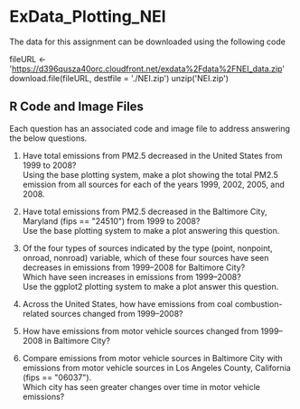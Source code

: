 # ExData_Plotting_NEI
The data for this assignment can be downloaded using the following code

fileURL <- 'https://d396qusza40orc.cloudfront.net/exdata%2Fdata%2FNEI_data.zip' 
download.file(fileURL, destfile = './NEI.zip') 
unzip('NEI.zip')

## R Code and Image Files
Each question has an associated code and image file to address answering the below questions.

1. Have total emissions from PM2.5 decreased in the United States from 1999 to 2008?  
Using the base plotting system, make a plot showing the total PM2.5 emission from all sources for each of the years 1999, 2002, 2005, and 2008.

2. Have total emissions from PM2.5 decreased in the Baltimore City, Maryland (fips == "24510") from 1999 to 2008?  
Use the base plotting system to make a plot answering this question.

3. Of the four types of sources indicated by the type (point, nonpoint, onroad, nonroad) variable, which of these four sources have seen 
decreases in emissions from 1999–2008 for Baltimore City?  
Which have seen increases in emissions from 1999–2008?  
Use the ggplot2 plotting system to make a plot answer this question.

4. Across the United States, how have emissions from coal combustion-related sources changed from 1999–2008?  

5. How have emissions from motor vehicle sources changed from 1999–2008 in Baltimore City?  

6. Compare emissions from motor vehicle sources in Baltimore City with emissions from motor vehicle sources in Los Angeles County, California (fips == "06037").  
Which city has seen greater changes over time in motor vehicle emissions? 